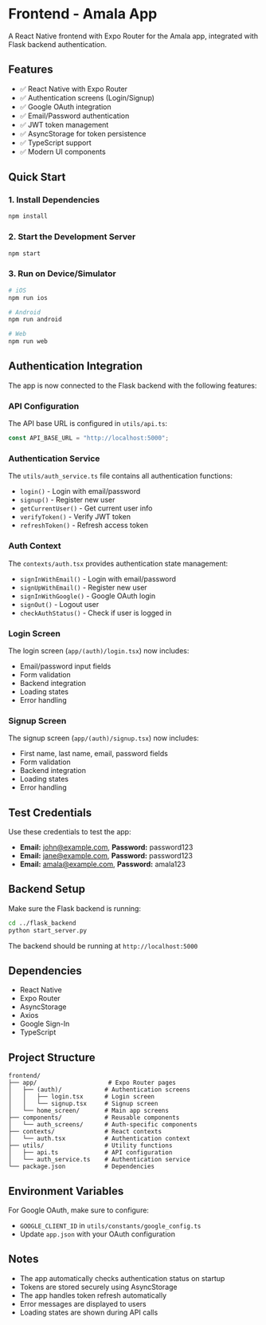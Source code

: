 # Frontend - Amala App

A React Native frontend with Expo Router for the Amala app, integrated with Flask backend authentication.

## Features

- ✅ React Native with Expo Router
- ✅ Authentication screens (Login/Signup)
- ✅ Google OAuth integration
- ✅ Email/Password authentication
- ✅ JWT token management
- ✅ AsyncStorage for token persistence
- ✅ TypeScript support
- ✅ Modern UI components

## Quick Start

### 1. Install Dependencies

```bash
npm install
```

### 2. Start the Development Server

```bash
npm start
```

### 3. Run on Device/Simulator

```bash
# iOS
npm run ios

# Android
npm run android

# Web
npm run web
```

## Authentication Integration

The app is now connected to the Flask backend with the following features:

### API Configuration

The API base URL is configured in `utils/api.ts`:
```typescript
const API_BASE_URL = "http://localhost:5000";
```

### Authentication Service

The `utils/auth_service.ts` file contains all authentication functions:
- `login()` - Login with email/password
- `signup()` - Register new user
- `getCurrentUser()` - Get current user info
- `verifyToken()` - Verify JWT token
- `refreshToken()` - Refresh access token

### Auth Context

The `contexts/auth.tsx` provides authentication state management:
- `signInWithEmail()` - Login with email/password
- `signUpWithEmail()` - Register new user
- `signInWithGoogle()` - Google OAuth login
- `signOut()` - Logout user
- `checkAuthStatus()` - Check if user is logged in

### Login Screen

The login screen (`app/(auth)/login.tsx`) now includes:
- Email/password input fields
- Form validation
- Backend integration
- Loading states
- Error handling

### Signup Screen

The signup screen (`app/(auth)/signup.tsx`) now includes:
- First name, last name, email, password fields
- Form validation
- Backend integration
- Loading states
- Error handling

## Test Credentials

Use these credentials to test the app:

- **Email:** john@example.com, **Password:** password123
- **Email:** jane@example.com, **Password:** password123  
- **Email:** amala@example.com, **Password:** amala123

## Backend Setup

Make sure the Flask backend is running:

```bash
cd ../flask_backend
python start_server.py
```

The backend should be running at `http://localhost:5000`

## Dependencies

- React Native
- Expo Router
- AsyncStorage
- Axios
- Google Sign-In
- TypeScript

## Project Structure

```
frontend/
├── app/                    # Expo Router pages
│   ├── (auth)/            # Authentication screens
│   │   ├── login.tsx      # Login screen
│   │   └── signup.tsx     # Signup screen
│   └── home_screen/       # Main app screens
├── components/            # Reusable components
│   └── auth_screens/      # Auth-specific components
├── contexts/              # React contexts
│   └── auth.tsx           # Authentication context
├── utils/                 # Utility functions
│   ├── api.ts             # API configuration
│   └── auth_service.ts    # Authentication service
└── package.json           # Dependencies
```

## Environment Variables

For Google OAuth, make sure to configure:
- `GOOGLE_CLIENT_ID` in `utils/constants/google_config.ts`
- Update `app.json` with your OAuth configuration

## Notes

- The app automatically checks authentication status on startup
- Tokens are stored securely using AsyncStorage
- The app handles token refresh automatically
- Error messages are displayed to users
- Loading states are shown during API calls
